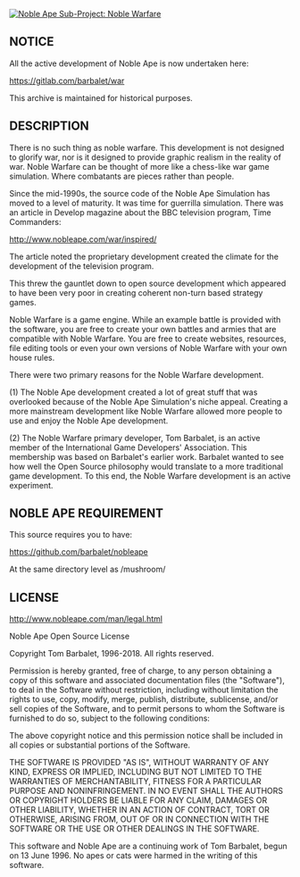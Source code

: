 [![Noble Ape Sub-Project: Noble Warfare](http://i.ytimg.com/vi/TYqnYiKebKE/hqdefault.jpg)](//www.youtube.com/watch?v=TYqnYiKebKE "Noble Ape Sub-Project: Noble Warfare")

## NOTICE

All the active development of Noble Ape is now undertaken here:

https://gitlab.com/barbalet/war

This archive is maintained for historical purposes.

## DESCRIPTION

There is no such thing as noble warfare. This development is not designed to glorify war, nor is it designed to provide graphic realism in the reality of war. Noble Warfare can be thought of more like a chess-like war game simulation. Where combatants are pieces rather than people.

Since the mid-1990s, the source code of the Noble Ape Simulation has moved to a level of maturity. It was time for guerrilla simulation. There was an article in Develop magazine about the BBC television program, Time Commanders:

http://www.nobleape.com/war/inspired/

The article noted the proprietary development created the climate for the development of the television program.

This threw the gauntlet down to open source development which appeared to have been very poor in creating coherent non-turn based strategy games.

Noble Warfare is a game engine. While an example battle is provided with the software, you are free to create your own battles and armies that are compatible with Noble Warfare. You are free to create websites, resources, file editing tools or even your own versions of Noble Warfare with your own house rules.

There were two primary reasons for the Noble Warfare development.

(1) The Noble Ape development created a lot of great stuff that was overlooked because of the Noble Ape Simulation's niche appeal. Creating a more mainstream development like Noble Warfare allowed more people to use and enjoy the Noble Ape development.

(2) The Noble Warfare primary developer, Tom Barbalet, is an active member of the International Game Developers' Association. This membership was based on Barbalet's earlier work. Barbalet wanted to see how well the Open Source philosophy would translate to a more traditional game development. To this end, the Noble Warfare development is an active experiment.

## NOBLE APE REQUIREMENT

This source requires you to have:

https://github.com/barbalet/nobleape

At the same directory level as /mushroom/

## LICENSE

http://www.nobleape.com/man/legal.html

Noble Ape Open Source License

Copyright Tom Barbalet, 1996-2018. All rights reserved.

Permission is hereby granted, free of charge, to any person obtaining a copy of this software and associated documentation files (the "Software"), to deal in the Software without restriction, including without limitation the rights to use, copy, modify, merge, publish, distribute, sublicense, and/or sell copies of the Software, and to permit persons to whom the Software is furnished to do so, subject to the following conditions:

The above copyright notice and this permission notice shall be included in all copies or substantial portions of the Software.

THE SOFTWARE IS PROVIDED "AS IS", WITHOUT WARRANTY OF ANY KIND, EXPRESS OR IMPLIED, INCLUDING BUT NOT LIMITED TO THE WARRANTIES OF MERCHANTABILITY, FITNESS FOR A PARTICULAR PURPOSE AND NONINFRINGEMENT. IN NO EVENT SHALL THE AUTHORS OR COPYRIGHT HOLDERS BE LIABLE FOR ANY CLAIM, DAMAGES OR OTHER LIABILITY, WHETHER IN AN ACTION OF CONTRACT, TORT OR OTHERWISE, ARISING FROM, OUT OF OR IN CONNECTION WITH THE SOFTWARE OR THE USE OR OTHER DEALINGS IN THE SOFTWARE.

This software and Noble Ape are a continuing work of Tom Barbalet, begun on 13 June 1996. No apes or cats were harmed in the writing of this software.
